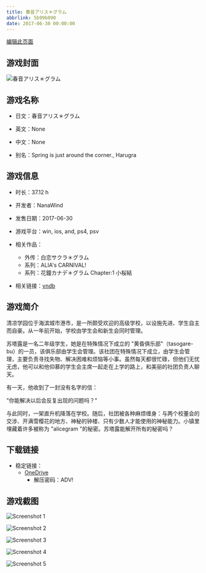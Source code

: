 ```yaml
---
title: 春音アリス＊グラム
abbrlink: 5b99b090
date: 2017-06-30 00:00:00
---
```

[编辑此页面](https://github.com/ACG-3/ADV3-source/blob/main/source/_posts/games/%E6%98%A5%E9%9F%B3%E3%82%A2%E3%83%AA%E3%82%B9%EF%BC%8A%E3%82%B0%E3%83%A9%E3%83%A0.md)

## 游戏封面

![春音アリス＊グラム](https://pan.timero.xyz/onedrive/img_lib_001/%E6%98%A5%E9%9F%B3%E3%82%A2%E3%83%AA%E3%82%B9%EF%BC%8A%E3%82%B0%E3%83%A9%E3%83%A0_cover.avif)


## 游戏名称

- 日文：春音アリス＊グラム
- 英文：None
- 中文：None

- 别名：Spring is just around the corner., Harugra


## 游戏信息

- 时长：37.12 h
- 开发者：NanaWind
- 发售日期：2017-06-30
- 游戏平台：win, ios, and, ps4, psv
- 相关作品：
   - 外传：白恋サクラ＊グラム
   - 系列：ALIA's CARNIVAL!
   - 系列：花鐘カナデ＊グラム Chapter:1 小桜結

- 相关链接：[vndb](https://vndb.org/v19133)


## 游戏简介

清凉学园位于海滨城市港市，是一所颇受欢迎的高级学校，以设施先进、学生自主而自豪。从一年前开始，学校由学生会和新生会同时管理。

苏塔露是一名二年级学生，她是在特殊情况下成立的 "黄昏俱乐部"（tasogare-bu）的一员，该俱乐部由学生会管理。该社团在特殊情况下成立，由学生会管理，主要负责寻找失物、解决困难和烦恼等小事。虽然每天都很忙碌，但他们无忧无虑，他可以和他仰慕的学生会主席一起走在上学的路上，和美丽的社团负责人聊天。

有一天，他收到了一封没有名字的信：

"你能解决以后会反复出现的问题吗？"

与此同时，一架直升机降落在学校。随后，社团被各种麻烦缠身：与两个校董会的交涉、开满雪樱花的地方、神秘的钟楼、只有少数人才能使用的神秘能力。小镇里埋藏着许多被称为 "alicegram "的秘密。苏塔露能解开所有的秘密吗？




## 下载链接

- 稳定链接：
    - [OneDrive](https://pan.timero.xyz/onedrive/adv_lib_001/%E6%98%A5%E9%9F%B3%E3%82%A2%E3%83%AA%E3%82%B9%EF%BC%8A%E3%82%B0%E3%83%A9%E3%83%A0)
        - 解压密码：ADV!



## 游戏截图


![Screenshot 1](https://pan.timero.xyz/onedrive/img_lib_001/%E6%98%A5%E9%9F%B3%E3%82%A2%E3%83%AA%E3%82%B9%EF%BC%8A%E3%82%B0%E3%83%A9%E3%83%A0_Screenshot_1.avif)

![Screenshot 2](https://pan.timero.xyz/onedrive/img_lib_001/%E6%98%A5%E9%9F%B3%E3%82%A2%E3%83%AA%E3%82%B9%EF%BC%8A%E3%82%B0%E3%83%A9%E3%83%A0_Screenshot_2.avif)

![Screenshot 3](https://pan.timero.xyz/onedrive/img_lib_001/%E6%98%A5%E9%9F%B3%E3%82%A2%E3%83%AA%E3%82%B9%EF%BC%8A%E3%82%B0%E3%83%A9%E3%83%A0_Screenshot_3.avif)

![Screenshot 4](https://pan.timero.xyz/onedrive/img_lib_001/%E6%98%A5%E9%9F%B3%E3%82%A2%E3%83%AA%E3%82%B9%EF%BC%8A%E3%82%B0%E3%83%A9%E3%83%A0_Screenshot_4.avif)

![Screenshot 5](https://pan.timero.xyz/onedrive/img_lib_001/%E6%98%A5%E9%9F%B3%E3%82%A2%E3%83%AA%E3%82%B9%EF%BC%8A%E3%82%B0%E3%83%A9%E3%83%A0_Screenshot_5.avif)


